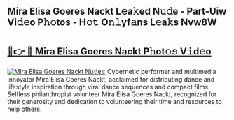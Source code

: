 ## Mira Elisa Goeres Nackt L𝚎a𝚔ed N𝚞𝚍e - Part-Uiw Vi𝚍𝚎o P𝚑𝚘tos - H𝚘𝚝 O𝚗𝚕yf𝚊ns L𝚎a𝚔s Nvw8W

# <h2><a href="http://kfafkh.oniu.top/?m=Mira+Elisa+Goeres+Nackt">🔗👉 🔴 Mira Elisa Goeres Nackt P𝚑ot𝚘𝚜 V𝚒d𝚎o</a></h2>

[![Mira Elisa Goeres Nackt Nu𝚍e𝚜](https://i.imgur.com/0qMVB7G.gif)](http://kfafkh.oniu.top/?m=Mira+Elisa+Goeres+Nackt)
Cybernetic performer and multimedia innovator Mira Elisa Goeres Nackt, acclaimed for distributing dance and lifestyle inspiration through viral dance sequences and compact films. Selfless philanthropist volunteer Mira Elisa Goeres Nackt, recognized for their generosity and dedication to volunteering their time and resources to help others.  
